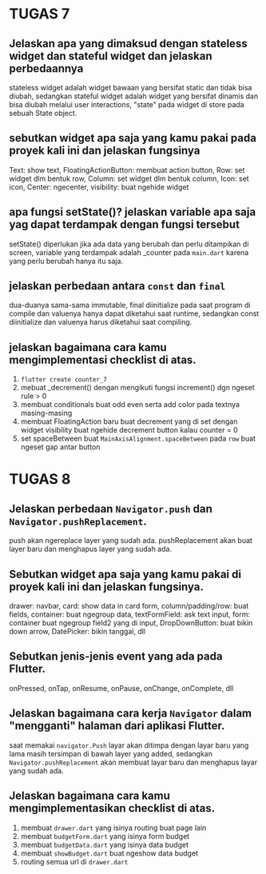 # TUGAS 7
## Jelaskan apa yang dimaksud dengan stateless widget dan stateful widget dan jelaskan perbedaannya
stateless widget adalah widget bawaan yang bersifat static dan tidak bisa diubah, sedangkan stateful widget adalah widget yang bersifat dinamis dan bisa diubah melalui user interactions, "state" pada widget di store pada sebuah State object.
## sebutkan widget apa saja yang kamu pakai pada proyek kali ini dan jelaskan fungsinya
Text: show text, FloatingActionButton: membuat action button, Row: set widget dlm bentuk row, Column: set widget dlm bentuk column, Icon: set icon, Center: ngecenter, visibility: buat ngehide widget
## apa fungsi setState()? jelaskan variable apa saja yag dapat terdampak dengan fungsi tersebut
setState() diperlukan jika ada data yang berubah dan perlu ditampikan di screen, variable yang terdampak adalah _counter pada <code>main.dart</code> karena yang perlu berubah hanya itu saja.
## jelaskan perbedaan antara <code>const</code> dan <code>final</code>
dua-duanya sama-sama immutable, final diinitialize pada saat program di compile dan valuenya hanya dapat diketahui saat runtime, sedangkan const diinitialize dan valuenya harus diketahui saat compiling.
## jelaskan bagaimana cara kamu mengimplementasi checklist di atas.
1. <code>flutter create counter_7</code>
2. mebuat _decrement() dengan mengikuti fungsi increment() dgn ngeset rule > 0
3. membuat conditionals buat odd even serta add color pada textnya masing-masing
4. membuat FloatingAction baru buat decrement yang di set dengan widget visibility buat ngehide decrement button kalau counter = 0
5. set spaceBetween buat <code>MainAxisAlignment.spaceBetween</code> pada <code>row</code> buat ngeset gap antar button

# TUGAS 8
## Jelaskan perbedaan <code>Navigator.push</code> dan <code>Navigator.pushReplacement</code>.
push akan ngereplace layer yang sudah ada. pushReplacement akan buat layer baru dan menghapus layer yang sudah ada.

## Sebutkan widget apa saja yang kamu pakai di proyek kali ini dan jelaskan fungsinya.
drawer: navbar, card: show data in card form, column/padding/row: buat fields, container: buat ngegroup data, textFormField: ask text input, form: container buat ngegroup field2 yang di input, DropDownButton: buat bikin down arrow, DatePicker: bikin tanggal, dll

## Sebutkan jenis-jenis event yang ada pada Flutter.
onPressed, onTap, onResume, onPause, onChange, onComplete, dll

## Jelaskan bagaimana cara kerja <code>Navigator</code> dalam "mengganti" halaman dari aplikasi Flutter.
saat memakai <code>navigator.Push</code> layar akan ditimpa dengan layar baru yang lama masih tersimpan di bawah layer yang added, sedangkan <code>Navigator.pushReplacement</code> akan membuat layar baru dan menghapus layar yang sudah ada.

## Jelaskan bagaimana cara kamu mengimplementasikan checklist di atas.
1. membuat <code>drawer.dart</code> yang isinya routing buat page lain
2. membuat <code>budgetForm.dart</code> yang isinya form budget
3. membuat <code>budgetData.dart</code> yang isinya data budget
4. membuat <code>showBudget.dart</code> buat ngeshow data budget
5. routing semua url di <code>drawer.dart</code>